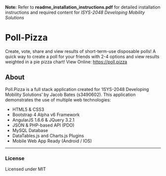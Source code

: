 **Note:** Refer to **readme_installation_instructions.pdf** for detailed installation instructions and required content for *ISYS-2048 Developing Mobility Solutions*

# Poll-Pizza
Create, vote, share and view results of short-term-use disposable polls!
A quick way to create a poll for your friends with 2-4 options and view results weighted in a pie pizza chart!
View Online: https://poll.pizza

## About
Poll.Pizza is a full stack application created for ‘ISYS-2048 Developing Mobility Solutions’ by Jacob Bates (s3490602). This application demonstrates the use of multiple web technologies:
* HTML5 & CSS3
* Bootstrap 4 Alpha v6 Framework
* AngularJS 1.6.6 & JQuery 3.2.1
* JSON & PHP-based API (PDO)
* MySQL Database
* DataTables.js and Charts.js Plugins
* Mobile Web App Ready
(Android / IOS)

________________

### License
Licensed under MIT
